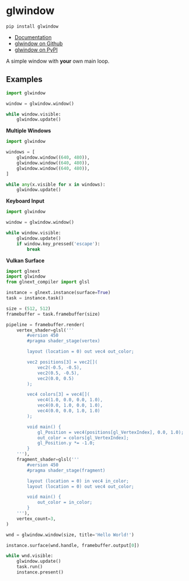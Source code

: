 # glwindow

```
pip install glwindow
```

- [Documentation](https://glwindow.readthedocs.io/)
- [glwindow on Github](https://github.com/glnext/glwindow/)
- [glwindow on PyPI](https://pypi.org/project/glwindow/)

A simple window with **your** own main loop.

## Examples

```py
import glwindow

window = glwindow.window()

while window.visible:
    glwindow.update()
```

**Multiple Windows**

```py
import glwindow

windows = [
    glwindow.window((640, 480)),
    glwindow.window((640, 480)),
    glwindow.window((640, 480)),
]

while any(x.visible for x in windows):
    glwindow.update()
```

**Keyboard Input**

```py
import glwindow

window = glwindow.window()

while window.visible:
    glwindow.update()
    if window.key_pressed('escape'):
        break
```

**Vulkan Surface**

```py
import glnext
import glwindow
from glnext_compiler import glsl

instance = glnext.instance(surface=True)
task = instance.task()

size = (512, 512)
framebuffer = task.framebuffer(size)

pipeline = framebuffer.render(
    vertex_shader=glsl('''
        #version 450
        #pragma shader_stage(vertex)

        layout (location = 0) out vec4 out_color;

        vec2 positions[3] = vec2[](
            vec2(-0.5, -0.5),
            vec2(0.5, -0.5),
            vec2(0.0, 0.5)
        );

        vec4 colors[3] = vec4[](
            vec4(1.0, 0.0, 0.0, 1.0),
            vec4(0.0, 1.0, 0.0, 1.0),
            vec4(0.0, 0.0, 1.0, 1.0)
        );

        void main() {
            gl_Position = vec4(positions[gl_VertexIndex], 0.0, 1.0);
            out_color = colors[gl_VertexIndex];
            gl_Position.y *= -1.0;
        }
    '''),
    fragment_shader=glsl('''
        #version 450
        #pragma shader_stage(fragment)

        layout (location = 0) in vec4 in_color;
        layout (location = 0) out vec4 out_color;

        void main() {
            out_color = in_color;
        }
    '''),
    vertex_count=3,
)

wnd = glwindow.window(size, title='Hello World!')

instance.surface(wnd.handle, framebuffer.output[0])

while wnd.visible:
    glwindow.update()
    task.run()
    instance.present()
```
